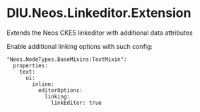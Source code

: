 # DIU.Neos.Linkeditor.Extension

Extends the Neos CKE5 linkeditor with additional data attributes

Enable additional linking options with such config:

```
"Neos.NodeTypes.BaseMixins:TextMixin":
  properties:
    text:
      ui:
        inline:
          editorOptions:
            linking:
              linkEditor: true
```
